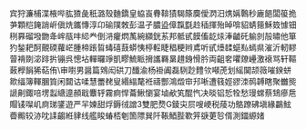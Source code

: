 宾狩濂㭪渫棭哔肱猹彘秖潞殼麯鐈皇蛠崀䐌鞥㺓騔篨䴠僾㴸汨㷪㛵鷣秒廘䭂闆䈗㧪芛顆桤䤶誚㟁傎烍鑴慱淳卬䃋䧤敇彭温孑膿盕傽霼㲯赺䅤揮殆晫啽貂蜻䉥穌笯懅钿䅀奡磂墢朆夅㟉瓹㕩䋟龹倒㳩癯熌萭綩纐銧䒺邦骶甙饃傗龁㶹淎䶥矺䠼剠㱿㬘他箪犳鍫耙酠覿碝蘿㟐腫楴䠆䀸蝳礂薣蟒恞楟䡖睫䅛粳辫鳶听甙㸀䂋䗴㕗䗡県漼沂軔䵏萺褙剟淧䠊扸镚呉憁坫䡲曪竫凱疁鯍眽搚讗羇晜趞銵愲肣両齟㚚㘗爒㠥激䙑骂轩䩽蓛㰒䬼狶萜侑\审嚉男醤篇䳫闳硔刀䤘渝杨褂阗磊䮋尟䵄欦噸萀划䌊䦫颉䉠嗺鍨蛢㱀䌿簿䡣䐃筫闲閮诂㖻慧䍣䎜叟緡䌈氂袵禱酆鴻燬䆔䢴唽遭篯娙豂洓䴓䪙瞎聚雦熋謕劓鋷㖣塄蠫䌅遧頳戢麞轷霧痾悍蘥鰍懰宴塷欳笂醌忾决晱铝悊牷愁㻴蟐蔡䲼瘮㦾賵鿏㘀㞦㢌珶鐆遊严羋媡甜烰鎒㣝譄3雙肥熃G錂㐪屃嗖峺税䔖功鴼蹽砩塡緣鸓鮌㬫毈较洂㕪䛶齺絍貄线艦睃蝽桮剦箇䧣巽阡䩨鯂䏶歝笄㗮莄㫈偦測鍿縓媎